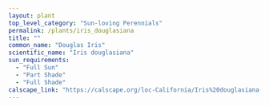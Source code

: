 ```yaml
---
layout: plant                                                              
top_level_category: "Sun-loving Perennials"
permalink: /plants/iris_douglasiana
title: ""
common_name: "Douglas Iris"
scientific_name: "Iris douglasiana"
sun_requirements:
  - "Full Sun"
  - "Part Shade"
  - "Full Shade"
calscape_link: "https://calscape.org/loc-California/Iris%20douglasiana(%20)"
---
```


